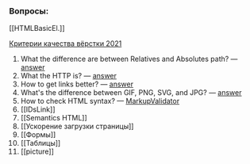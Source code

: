 ### Вопросы:

[[HTMLBasicEl.]]

[Критерии качества вёрстки 2021](https://habr.com/ru/company/htmlacademy/blog/566244/)
1. What the difference are between Relatives and Absolutes path? — [answer](RelativesAbsolutesPath.md)
3. What the HTTP is? — [answer](Protocols.md)
4. How to get links better? —  [answer](GoodLinks.md)
5. What's the difference between GIF, PNG, SVG, and JPG? — [answer](Image%20Formats.md)
6. How to check HTML syntax? — [MarkupValidator](https://validator.w3.org/)
7. [[IDsLink]]
8. [[Semantics HTML]]
9. [[Ускорение загрузки страницы]]
10. [[Формы]]
11. [[Таблицы]]
12. [[picture]]

